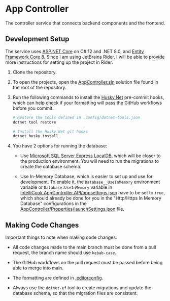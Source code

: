 # App Controller

The controller service that connects backend components and the frontend.

## Development Setup

The service uses [ASP.NET Core](https://dotnet.microsoft.com/en-us/apps/aspnet) on C# 12 and .NET 8.0, and [Entity Framework Core 8](https://www.nuget.org/packages/Microsoft.EntityFrameworkCore). Since I am using JetBrains Rider, I will be able to provide more instructions for setting up the project in Rider.

1. Clone the repository.

2. To open the projects, open the [AppController.sln](AppController.sln) solution file found in the root of the repository.

3. Run the following commands to install the [Husky.Net](https://alirezanet.github.io/Husky.Net/) pre-commit hooks, which can help check if your formatting will pass the GitHub workflows before you commit.

   ```bash
   # Restore the tools defined in .config/dotnet-tools.json
   dotnet tool restore
   
   # Install the Husky.Net git hooks
   dotnet husky install
   ```

4. You have 2 options for running the database:

    - Use [Microsoft SQL Server Express LocalDB](https://learn.microsoft.com/en-us/sql/database-engine/configure-windows/sql-server-express-localdb), which will be closer to the production environment. You will need to run the migrations to create the database schema.

    - Use In-Memory Database, which is easier to set up and use for development. To enable it, the `Database__UseInMemory` environment variable or `Database:UseInMemory` variable in [IntelliCook.AppController.API/appsettings.json](IntelliCook.AppController.API/appsettings.json) have to be set to `true`, which should already be done for you in the "Http/Https In Memory Database" configurations in the [AppController/Properties/launchSettings.json](AppController/Properties/launchSettings.json) file.

## Making Code Changes

Important things to note when making code changes:

- All code changes made to the main branch must be done from a pull request, the branch name should use `kebab-case`.

- The GitHub workflows on the pull request must be passed before being able to merge into main.

- The formatting are defined in [.editorconfig](./.editorconfig).

- Always use the `dotnet-ef` tool to create migrations and update the database schema, so that the migration files are consistent.
